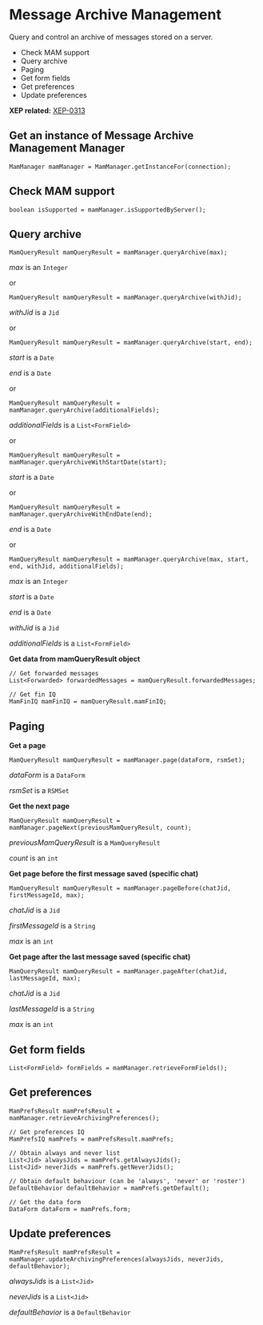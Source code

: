 Message Archive Management
==========================

Query and control an archive of messages stored on a server.

  * Check MAM support
  * Query archive
  * Paging
  * Get form fields
  * Get preferences
  * Update preferences


**XEP related:** [XEP-0313](http://xmpp.org/extensions/xep-0313.html)


Get an instance of Message Archive Management Manager 
-----------------------------------------------------

```
MamManager mamManager = MamManager.getInstanceFor(connection);
```


Check MAM support
-----------------

```
boolean isSupported = mamManager.isSupportedByServer();
```


Query archive
-------------

```
MamQueryResult mamQueryResult = mamManager.queryArchive(max);
```
*max* is an `Integer`

or

```
MamQueryResult mamQueryResult = mamManager.queryArchive(withJid);
```
*withJid* is a `Jid`

or

```
MamQueryResult mamQueryResult = mamManager.queryArchive(start, end);
```
*start* is a `Date`

*end* is a `Date`

or

```
MamQueryResult mamQueryResult = mamManager.queryArchive(additionalFields);
```
*additionalFields* is a `List<FormField>`

or

```
MamQueryResult mamQueryResult = mamManager.queryArchiveWithStartDate(start);
```
*start* is a `Date`

or

```
MamQueryResult mamQueryResult = mamManager.queryArchiveWithEndDate(end);
```
*end* is a `Date`

or

```
MamQueryResult mamQueryResult = mamManager.queryArchive(max, start, end, withJid, additionalFields);
```
*max* is an `Integer`

*start* is a `Date`

*end* is a `Date`

*withJid* is a `Jid`

*additionalFields* is a `List<FormField>`


**Get data from mamQueryResult object**

```
// Get forwarded messages
List<Forwarded> forwardedMessages = mamQueryResult.forwardedMessages;

// Get fin IQ
MamFinIQ mamFinIQ = mamQueryResult.mamFinIQ;
```


Paging
------

**Get a page**

```
MamQueryResult mamQueryResult = mamManager.page(dataForm, rsmSet);
```
*dataForm* is a `DataForm`

*rsmSet* is a `RSMSet`


**Get the next page**

```
MamQueryResult mamQueryResult = mamManager.pageNext(previousMamQueryResult, count);
```
*previousMamQueryResult* is a `MamQueryResult`

*count* is an `int`


**Get page before the first message saved (specific chat)**

```
MamQueryResult mamQueryResult = mamManager.pageBefore(chatJid, firstMessageId, max);
```
*chatJid* is a `Jid`

*firstMessageId* is a `String`

*max* is an `int`


**Get page after the last message saved (specific chat)**

```
MamQueryResult mamQueryResult = mamManager.pageAfter(chatJid, lastMessageId, max);
```
*chatJid* is a `Jid`

*lastMessageId* is a `String`

*max* is an `int`


Get form fields
---------------

```
List<FormField> formFields = mamManager.retrieveFormFields();
```


Get preferences
---------------

```
MamPrefsResult mamPrefsResult = mamManager.retrieveArchivingPreferences();

// Get preferences IQ
MamPrefsIQ mamPrefs = mamPrefsResult.mamPrefs;

// Obtain always and never list
List<Jid> alwaysJids = mamPrefs.getAlwaysJids();
List<Jid> neverJids = mamPrefs.getNeverJids();

// Obtain default behaviour (can be 'always', 'never' or 'roster')
DefaultBehavior defaultBehavior = mamPrefs.getDefault();

// Get the data form
DataForm dataForm = mamPrefs.form;
```


Update preferences
------------------

```
MamPrefsResult mamPrefsResult = mamManager.updateArchivingPreferences(alwaysJids, neverJids, defaultBehavior);
```
*alwaysJids* is a `List<Jid>`

*neverJids* is a `List<Jid>`

*defaultBehavior* is a `DefaultBehavior`

